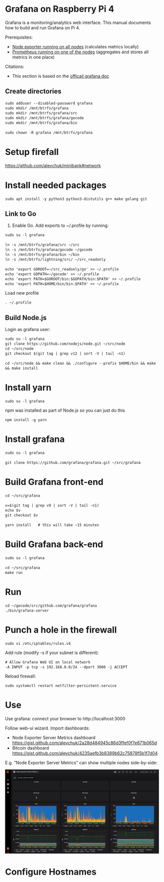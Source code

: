# Grafana on Raspberry Pi 4

Grafana is a monitoring/analytics web interface.  This manual documents how to build and run Grafana on Pi 4.

Prerequisites:
 * [Node exporter running on all nodes](https://github.com/alevchuk/minibank/blob/first/README.md#prometheus-exporters) (calculates metrics locally)
 * [Prometheus running on one of the nodes](https://github.com/alevchuk/minibank/blob/first/README.md#prometheus) (aggregates and stores all metrics in one place)


Citations:
* This section is based on the [officail grafana doc](https://github.com/grafana/grafana/blob/first/contribute/developer-guide.md#build-grafana)



## Create directories

```
sudo adduser --disabled-password grafana
sudo mkdir /mnt/btrfs/grafana
sudo mkdir /mnt/btrfs/grafana/src
sudo mkdir /mnt/btrfs/grafana/gocode
sudo mkdir /mnt/btrfs/grafana/bin

sudo chown -R grafana /mnt/btrfs/grafana
```

# Setup firefall
https://github.com/alevchuk/minibank#network


# Install needed packages
```
sudo apt install -y python3 python3-distutils g++ make golang git
```

## Link to Go

1.  Enable Go. Add exports to ~/.profile by running:
```
sudo su -l grafana

ln -s /mnt/btrfs/grafana/src ~/src
ln -s /mnt/btrfs/grafana/gocode ~/gocode
ln -s /mnt/btrfs/grafana/bin ~/bin
ln -s /mnt/btrfs/lightning/src/ ~/src_readonly

echo 'export GOROOT=~/src_readonly/go' >> ~/.profile
echo 'export GOPATH=~/gocode' >> ~/.profile
echo 'export PATH=$GOROOT/bin:$GOPATH/bin:$PATH' >> ~/.profile
echo 'export PATH=$HOME/bin/bin:$PATH' >> ~/.profile
```

Load new profile
```
. ~/.profile
```


## Build Node.js 

Login as grafana user:
```
sudo su -l grafana
git clone https://github.com/nodejs/node.git ~/src/node
cd ~/src/node
git checkout $(git tag | grep v12 | sort -V | tail -n1)

cd ~/src/node && make clean && ./configure --prefix $HOME/bin && make && make install
```

# Install yarn
```
sudo su -l grafana
```

npm was installed as part of Node.js so you can just do this
```
npm install -g yarn
```

# Install grafana

```
sudo su -l grafana

git clone https://github.com/grafana/grafana.git ~/src/grafana
```


# Build Grafana front-end
```
cd ~/src/grafana

v=$(git tag | grep v9 | sort -V | tail -n1)
echo $v
git checkout $v

yarn install   # this will take ~15 minutes
```


# Build Grafana back-end

```
sudo su -l grafana

cd ~/src/grafana
make run
```

# Run
```
cd ~/gocode/src/github.com/grafana/grafana
./bin/grafana-server
```

# Punch a hole in the firewall

```
sudo vi /etc/iptables/rules.v4
```
Add rule (modify -s if your subnet is different):
```
# Allow Grafana Web UI on local network
-A INPUT -p tcp -s 192.168.0.0/24 --dport 3000 -j ACCEPT
```
Reload firewall:
```
sudo systemctl restart netfilter-persistent.service
```


# Use

Use grafana: connect your browser to http://localhost:3000

Follow web-ui wizard. Import dashboards:
* Node Exporter Server Metrics dashboard https://gist.github.com/alevchuk/2a28d484945c86d3ffef0f7e671b065d
* Bitcoin dashboard https://gist.github.com/alevchuk/4235aefb3b8389b62c75878f5b1f7d04



E.g. "Node Exporter Server Metrics" can show multiple nodes side-by-side:

![alt text](https://raw.githubusercontent.com/alevchuk/minibank/first/img/grafana_screen_shot_2018-11-23.png "grafana monitoring dashboard using data from prometheus time-series store")

# Configure Hostnames
